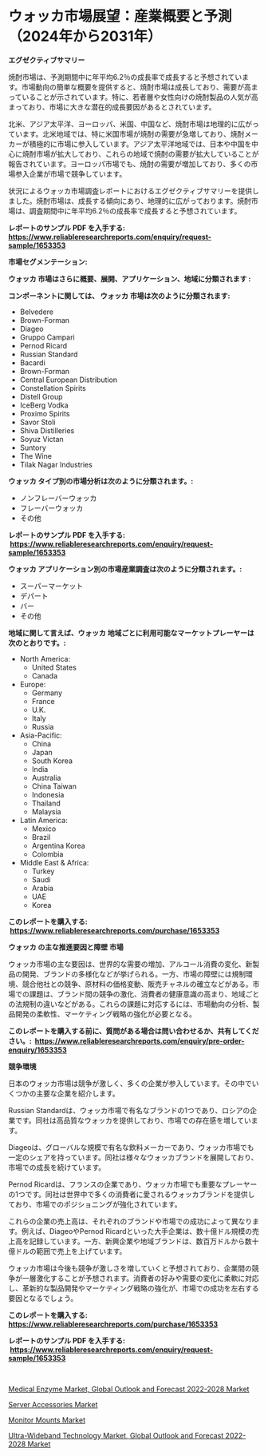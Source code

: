 <p><h1>ウォッカ市場展望：産業概要と予測（2024年から2031年）</h1></p><p><strong>エグゼクティブサマリー</strong></p>
<p><p>焼酎市場は、予測期間中に年平均6.2％の成長率で成長すると予想されています。市場動向の簡単な概要を提供すると、焼酎市場は成長しており、需要が高まっていることが示されています。特に、若者層や女性向けの焼酎製品の人気が高まっており、市場に大きな潜在的成長要因があるとされています。</p><p>北米、アジア太平洋、ヨーロッパ、米国、中国など、焼酎市場は地理的に広がっています。北米地域では、特に米国市場が焼酎の需要が急増しており、焼酎メーカーが積極的に市場に参入しています。アジア太平洋地域では、日本や中国を中心に焼酎市場が拡大しており、これらの地域で焼酎の需要が拡大していることが報告されています。ヨーロッパ市場でも、焼酎の需要が増加しており、多くの市場参入企業が市場で競争しています。</p><p>状況によるウォッカ市場調査レポートにおけるエグゼクティブサマリーを提供しました。焼酎市場は、成長する傾向にあり、地理的に広がっております。焼酎市場は、調査期間中に年平均6.2％の成長率で成長すると予想されています。</p></p>
<p><strong>レポートのサンプル PDF を入手する: <a href="https://www.reliableresearchreports.com/enquiry/request-sample/1653353">https://www.reliableresearchreports.com/enquiry/request-sample/1653353</a></strong></p>
<p><strong>市場セグメンテーション:</strong></p>
<p><strong> ウォッカ 市場はさらに概要、展開、アプリケーション、地域に分類されます :</strong></p>
<p><strong>コンポーネントに関しては、 ウォッカ 市場は次のように分類されます: &nbsp;</strong></p>
<p><ul><li>Belvedere</li><li>Brown-Forman</li><li>Diageo</li><li>Gruppo Campari</li><li>Pernod Ricard</li><li>Russian Standard</li><li>Bacardi</li><li>Brown-Forman</li><li>Central European Distribution</li><li>Constellation Spirits</li><li>Distell Group</li><li>IceBerg Vodka</li><li>Proximo Spirits</li><li>Savor Stoli</li><li>Shiva Distilleries</li><li>Soyuz Victan</li><li>Suntory</li><li>The Wine</li><li>Tilak Nagar Industries</li></ul></p>
<p><strong> ウォッカ タイプ別の市場分析は次のように分類されます。:</strong></p>
<p><ul><li>ノンフレーバーウォッカ</li><li>フレーバーウォッカ</li><li>その他</li></ul></p>
<p><strong>レポートのサンプル PDF を入手する: &nbsp;<a href="https://www.reliableresearchreports.com/enquiry/request-sample/1653353">https://www.reliableresearchreports.com/enquiry/request-sample/1653353</a></strong></p>
<p><strong> ウォッカ アプリケーション別の市場産業調査は次のように分類されます。:</strong></p>
<p><ul><li>スーパーマーケット</li><li>デパート</li><li>バー</li><li>その他</li></ul></p>
<p><strong>地域に関して言えば、ウォッカ 地域ごとに利用可能なマーケットプレーヤーは次のとおりです。:</strong></p>
<p><ul>
    <li>
        North America:
        <ul>
            <li>United States</li>
            <li>Canada</li>
        </ul>
    </li>
    <li>
        Europe:
        <ul>
            <li>Germany</li>
            <li>France</li>
            <li>U.K.</li>
            <li>Italy</li>
            <li>Russia</li>
        </ul>
    </li>
    <li>
        Asia-Pacific:
        <ul>
            <li>China</li>
            <li>Japan</li>
            <li>South Korea</li>
            <li>India</li>
            <li>Australia</li>
            <li>China Taiwan</li>
            <li>Indonesia</li>
            <li>Thailand</li>
            <li>Malaysia</li>
        </ul>
    </li>
    <li>
        Latin America:
        <ul>
            <li>Mexico</li>
            <li>Brazil</li>
            <li>Argentina Korea</li>
            <li>Colombia</li>
        </ul>
    </li>
    <li>
        Middle East & Africa:
        <ul>
            <li>Turkey</li>
            <li>Saudi</li>
            <li>Arabia</li>
            <li>UAE</li>
            <li>Korea</li>
        </ul>
    </li>
    </ul></p>
<p><strong>このレポートを購入する: &nbsp;<a href="https://www.reliableresearchreports.com/purchase/1653353">https://www.reliableresearchreports.com/purchase/1653353</a></strong></p>
<p><strong>ウォッカ の主な推進要因と障壁 市場</strong></p>
<p><p>ウォッカ市場の主な要因は、世界的な需要の増加、アルコール消費の変化、新製品の開発、ブランドの多様化などが挙げられる。一方、市場の障壁には規制環境、競合他社との競争、原材料の価格変動、販売チャネルの確立などがある。市場での課題は、ブランド間の競争の激化、消費者の健康意識の高まり、地域ごとの法規制の違いなどがある。これらの課題に対応するには、市場動向の分析、製品開発の柔軟性、マーケティング戦略の強化が必要となる。</p></p>
<p><strong>このレポートを購入する前に、質問がある場合は問い合わせるか、共有してください。:&nbsp; <a href="https://www.reliableresearchreports.com/enquiry/pre-order-enquiry/1653353">https://www.reliableresearchreports.com/enquiry/pre-order-enquiry/1653353</a></strong></p>
<p><strong>競争環境</strong></p>
<p><p>日本のウォッカ市場は競争が激しく、多くの企業が参入しています。その中でいくつかの主要な企業を紹介します。</p><p>Russian Standardは、ウォッカ市場で有名なブランドの1つであり、ロシアの企業です。同社は高品質なウォッカを提供しており、市場での存在感を増しています。</p><p>Diageoは、グローバルな規模で有名な飲料メーカーであり、ウォッカ市場でも一定のシェアを持っています。同社は様々なウォッカブランドを展開しており、市場での成長を続けています。</p><p>Pernod Ricardは、フランスの企業であり、ウォッカ市場でも重要なプレーヤーの1つです。同社は世界中で多くの消費者に愛されるウォッカブランドを提供しており、市場でのポジショニングが強化されています。</p><p>これらの企業の売上高は、それぞれのブランドや市場での成功によって異なります。例えば、DiageoやPernod Ricardといった大手企業は、数十億ドル規模の売上高を記録しています。一方、新興企業や地域ブランドは、数百万ドルから数十億ドルの範囲で売上を上げています。</p><p>ウォッカ市場は今後も競争が激しさを増していくと予想されており、企業間の競争が一層激化することが予想されます。消費者の好みや需要の変化に柔軟に対応し、革新的な製品開発やマーケティング戦略の強化が、市場での成功を左右する要因となるでしょう。</p></p>
<p><strong>このレポートを購入する: &nbsp; <a href="https://www.reliableresearchreports.com/purchase/1653353">https://www.reliableresearchreports.com/purchase/1653353</a></strong></p>
<p><strong>レポートのサンプル PDF を入手する: &nbsp;<a href="https://www.reliableresearchreports.com/enquiry/request-sample/1653353">https://www.reliableresearchreports.com/enquiry/request-sample/1653353</a></strong><strong></strong></p>
<p>&nbsp;</p>
<p><p><a href="https://www.linkedin.com/pulse/medical-enzyme-market-global-outlook-forecast-2022-2028-research-igtlc?trackingId=KZUkKJljKpbV5U1gtdkryA%3D%3D">Medical Enzyme Market, Global Outlook and Forecast 2022-2028 Market</a></p><p><a href="https://github.com/jerrycopelandthomaswsqd8q/Market-Research-Report-List-2/blob/main/server-accessories-market.md">Server Accessories Market</a></p><p><a href="https://github.com/yoshih12/Market-Research-Report-List-2/blob/main/monitor-mounts-market.md">Monitor Mounts Market</a></p><p><a href="https://www.linkedin.com/pulse/ultra-wideband-technology-market-global-outlook-forecast-2022-2028-cacoc?trackingId=fm87C7gCPFfSxZF0Ma1qPA%3D%3D">Ultra-Wideband Technology Market, Global Outlook and Forecast 2022-2028 Market</a></p></p>